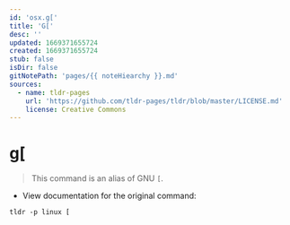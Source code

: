 ```yaml
---
id: 'osx.g['
title: 'G['
desc: ''
updated: 1669371655724
created: 1669371655724
stub: false
isDir: false
gitNotePath: 'pages/{{ noteHiearchy }}.md'
sources:
  - name: tldr-pages
    url: 'https://github.com/tldr-pages/tldr/blob/master/LICENSE.md'
    license: Creative Commons
---
```

# g\[

> This command is an alias of GNU `[`.

- View documentation for the original command:

`tldr -p linux [`

